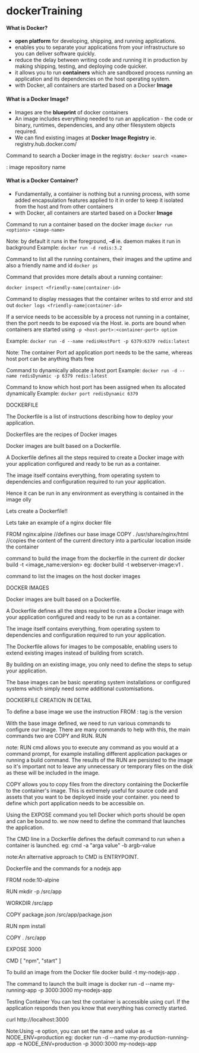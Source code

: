 # dockerTraining

#### **What is Docker?**

- **open platform** for developing, shipping, and running applications.
- enables you to separate your applications from your infrastructure so you can deliver software quickly.
- reduce the delay between writing code and running it in production by making shipping, testing, and deploying code quicker.
- it allows you to run **containers** which are sandboxed process running an application and its dependencies on the host operating system. 
- with Docker, all containers are started based on a Docker **Image**

#### **What is a Docker Image?**

- Images are the **blueprint** of docker containers
- An image includes everything needed to run an application - the code or binary, runtimes, dependencies, and any other filesystem objects required.
- We can find existing images at **Docker Image Registry** ie. registry.hub.docker.com/ 

Command to search a Docker image in the registry:
 `docker search <name>`

 <name>: image repository name

#### **What is a Docker Container?**

- Fundamentally, a container is nothing but a running process, with some added encapsulation features applied to it in order to keep it isolated from the host and from other containers
- with Docker, all containers are started based on a Docker **Image**

Command to run a container based on the docker image
 `docker run <options> <image-name>`

Note: by default it runs in the foreground, **-d** ie. daemon makes it run in background
Example: 
`docker run -d redis:3.2`

Command to list all the running containers, their images and the uptime and also a friendly name and id
 `docker ps`
 
Command that provides more details about a running container:

 `docker inspect <friendly-name|container-id>`

Command to display messages that the container writes to std error and std out
 `docker logs <friendly-name|container-id>`

If a service needs to be accessible by a process not running in a container, then the port needs to be exposed via the Host.
ie. ports are bound when containers are started using 
 `-p <host-port>:<container-port> option`
 
Example:
 `docker run -d --name redisHostPort -p 6379:6379 redis:latest`
 
Note: The container Port ad application port needs to be the same, whereas host port can be anything thats free

Command to dynamically allocate a host port
Example:
 `docker run -d --name redisDynamic -p 6379 redis:latest`

Command to know which host port has been assigned when its allocated dynamically 
Example:
`docker port redisDynamic 6379`


DOCKERFILE

The Dockerfile is a list of instructions describing how to deploy your application.

Dockerfiles are the recipes of Docker images

Docker images are built based on a Dockerfile. 

A Dockerfile defines all the steps required to create a Docker image with your application configured and ready to be run as a container. 

The image itself contains everything, from operating system to dependencies and configuration required to run your application.

Hence it can be run in any environment as everything is contained in the image olly



Lets create a Dockerfile!!

Lets take an example of a nginx docker file

FROM nginx:alpine   //defines our base image
COPY . /usr/share/nginx/html  //copies the content of the current directory into a particular location inside the container

command to build the image from the dockerfile in the current dir
docker build -t <image_name:version> <path of the Dockerfile>
eg: 
docker build -t webserver-image:v1 .

command to list the images on the host
docker images


DOCKER IMAGES

Docker images are built based on a Dockerfile.

A Dockerfile defines all the steps required to create a Docker image with your application configured and ready to be run as a container. 

The image itself contains everything, from operating system to dependencies and configuration required to run your application.

The Dockerfile allows for images to be composable, enabling users to extend existing images instead of building from scratch. 

By building on an existing image, you only need to define the steps to setup your application. 

The base images can be basic operating system installations or configured systems which simply need some additional customisations.



DOCKERFILE CREATION IN DETAIL

To define a base image we use the instruction 
FROM <image-name>:<tag>
tag is the version

With the base image defined, we need to run various commands to configure our image. 
There are many commands to help with this, the main commands two are COPY and RUN.
RUN <command> 

note: RUN cmd allows you to execute any command as you would at a command prompt, for example installing different application packages or running a build command. The results of the RUN are persisted to the image so it's important not to leave any unnecessary or temporary files on the disk as these will be included in the image.

COPY <src> <dest> 
allows you to copy files from the directory containing the Dockerfile to the container's image. This is extremely useful for source code and assets that you want to be deployed inside your container.
you need to define which port application needs to be accessible on.

Using the EXPOSE <port> command you tell Docker which ports should be open and can be bound to.
we now need to define the command that launches the application.

The CMD line in a Dockerfile defines the default command to run when a container is launched. 
eg:
cmd -a "arga value" -b argb-value

note:An alternative approach to CMD is ENTRYPOINT.


Dockerfile and the commands for a nodejs app

FROM node:10-alpine

RUN mkdir -p /src/app

WORKDIR /src/app

COPY package.json /src/app/package.json

RUN npm install

COPY . /src/app

EXPOSE 3000

CMD [ "npm", "start" ]


To build an image from the Docker file
        docker build -t my-nodejs-app .

The command to launch the built image is 
docker run -d --name my-running-app -p 3000:3000 my-nodejs-app

Testing Container
You can test the container is accessible using curl. If the application responds then you know that everything has correctly started.

curl http://localhost:3000

Note:Using -e option, you can set the name and value as -e NODE_ENV=production
eg: docker run -d --name my-production-running-app -e NODE_ENV=production -p 3000:3000 my-nodejs-app

